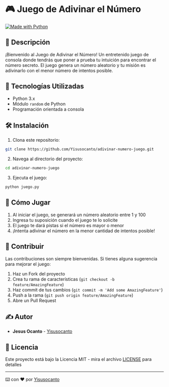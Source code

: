 # 🎮 Juego de Adivinar el Número

[![Made with Python](https://img.shields.io/badge/Made%20with-Python-1f425f.svg)](https://www.python.org/)

## 📝 Descripción

¡Bienvenido al Juego de Adivinar el Número! Un entretenido juego de consola donde tendrás que poner a prueba tu intuición para encontrar el número secreto. El juego genera un número aleatorio y tu misión es adivinarlo con el menor número de intentos posible.

## 🚀 Tecnologías Utilizadas

- Python 3.x
- Módulo `random` de Python
- Programación orientada a consola

## 🛠️ Instalación

1. Clona este repositorio:
```bash
git clone https://github.com/Yisusocanto/adivinar-numero-juego.git
```

2. Navega al directorio del proyecto:
```bash
cd adivinar-numero-juego
```

3. Ejecuta el juego:
```bash
python juego.py
```

## 🎯 Cómo Jugar

1. Al iniciar el juego, se generará un número aleatorio entre 1 y 100
2. Ingresa tu suposición cuando el juego te lo solicite
3. El juego te dará pistas si el número es mayor o menor
4. ¡Intenta adivinar el número en la menor cantidad de intentos posible!

## 🤝 Contribuir

Las contribuciones son siempre bienvenidas. Si tienes alguna sugerencia para mejorar el juego:

1. Haz un Fork del proyecto
2. Crea tu rama de características (`git checkout -b feature/AmazingFeature`)
3. Haz commit de tus cambios (`git commit -m 'Add some AmazingFeature'`)
4. Push a la rama (`git push origin feature/AmazingFeature`)
5. Abre un Pull Request

## ✍️ Autor

- **Jesus Ocanto** - [Yisusocanto](https://github.com/Yisusocanto)

## 📄 Licencia

Este proyecto está bajo la Licencia MIT - mira el archivo [LICENSE](LICENSE) para detalles

---
⌨️ con ❤️ por [Yisusocanto](https://github.com/Yisusocanto)